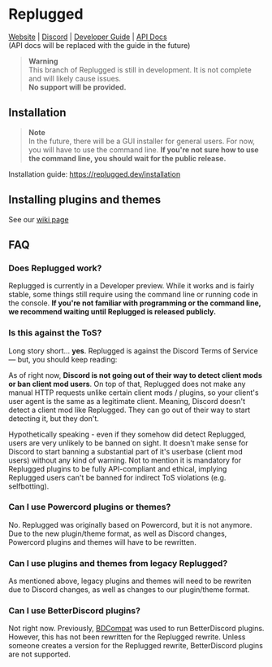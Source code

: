 # Replugged

[Website](https://replugged.dev) | [Discord](https://discord.gg/replugged) |
[Developer Guide](https://guide.replugged.dev) | [API Docs](https://api.replugged.dev)  
(API docs will be replaced with the guide in the future)

> **Warning**  
> This branch of Replugged is still in development. It is not complete and will likely cause
> issues.  
> **No support will be provided.**

## Installation

> **Note**  
> In the future, there will be a GUI installer for general users. For now, you will have to use the
> command line. **If you're not sure how to use the command line, you should wait for the public
> release.**

Installation guide: https://replugged.dev/installation

## Installing plugins and themes

See our [wiki page](https://github.com/replugged-org/replugged/wiki/Installing-plugins-and-themes)

## FAQ

### Does Replugged work?

Replugged is currently in a Developer preview. While it works and is fairly stable, some things
still require using the command line or running code in the console. **If you're not familiar with
programming or the command line, we recommend waiting until Replugged is released publicly.**

### Is this against the ToS?

Long story short... **yes**. Replugged is against the Discord Terms of Service — but, you should
keep reading:

As of right now, **Discord is not going out of their way to detect client mods or ban client mod
users**. On top of that, Replugged does not make any manual HTTP requests unlike certain client mods
/ plugins, so your client's user agent is the same as a legitimate client. Meaning, Discord doesn't
detect a client mod like Replugged. They can go out of their way to start detecting it, but they
don't.

Hypothetically speaking - even if they somehow did detect Replugged, users are very unlikely to be
banned on sight. It doesn't make sense for Discord to start banning a substantial part of it's
userbase (client mod users) without any kind of warning. Not to mention it is mandatory for
Replugged plugins to be fully API-compliant and ethical, implying Replugged users can't be banned
for indirect ToS violations (e.g. selfbotting).

### Can I use Powercord plugins or themes?

No. Replugged was originally based on Powercord, but it is not anymore. Due to the new plugin/theme
format, as well as Discord changes, Powercord plugins and themes will have to be rewritten.

### Can I use plugins and themes from legacy Replugged?

As mentioned above, legacy plugins and themes will need to be rewriten due to Discord changes, as
well as changes to our plugin/theme format.

### Can I use BetterDiscord plugins?

Not right now. Previously, [BDCompat](https://github.com/Juby210/bdCompat) was used to run
BetterDiscord plugins. However, this has not been rewritten for the Replugged rewrite. Unless
someone creates a version for the Replugged rewrite, BetterDiscord plugins are not supported.
